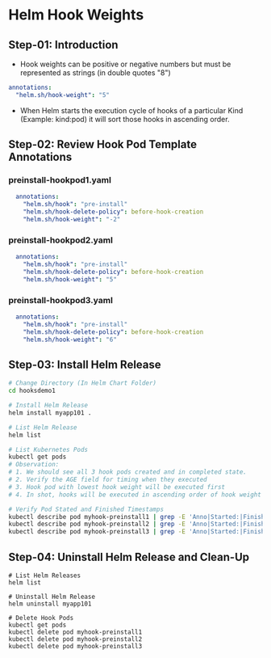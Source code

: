 # Helm Hook Weights

## Step-01: Introduction

- Hook weights can be positive or negative numbers but must be represented as strings (in double quotes "8")

```yaml
annotations:
  "helm.sh/hook-weight": "5"
```

- When Helm starts the execution cycle of hooks of a particular Kind (Example: kind:pod) it will sort those hooks in ascending order.

## Step-02: Review Hook Pod Template Annotations
### preinstall-hookpod1.yaml

```yaml
  annotations:
    "helm.sh/hook": "pre-install"
    "helm.sh/hook-delete-policy": before-hook-creation
    "helm.sh/hook-weight": "-2"
```

### preinstall-hookpod2.yaml

```yaml
  annotations:
    "helm.sh/hook": "pre-install"
    "helm.sh/hook-delete-policy": before-hook-creation
    "helm.sh/hook-weight": "5"
```

### preinstall-hookpod3.yaml

```yaml
  annotations:
    "helm.sh/hook": "pre-install"
    "helm.sh/hook-delete-policy": before-hook-creation
    "helm.sh/hook-weight": "6"
```

## Step-03: Install Helm Release

```sh
# Change Directory (In Helm Chart Folder)
cd hooksdemo1

# Install Helm Release
helm install myapp101 .

# List Helm Release
helm list

# List Kubernetes Pods
kubectl get pods
# Observation:
# 1. We should see all 3 hook pods created and in completed state.
# 2. Verify the AGE field for timing when they executed
# 3. Hook pod with lowest hook weight will be executed first
# 4. In shot, hooks will be executed in ascending order of hook weight

# Verify Pod Stated and Finished Timestamps
kubectl describe pod myhook-preinstall1 | grep -E 'Anno|Started:|Finished:'
kubectl describe pod myhook-preinstall2 | grep -E 'Anno|Started:|Finished:'
kubectl describe pod myhook-preinstall3 | grep -E 'Anno|Started:|Finished:'

```

## Step-04: Uninstall Helm Release and Clean-Up
```t
# List Helm Releases
helm list

# Uninstall Helm Release
helm uninstall myapp101

# Delete Hook Pods
kubectl get pods
kubectl delete pod myhook-preinstall1
kubectl delete pod myhook-preinstall2
kubectl delete pod myhook-preinstall3
```
